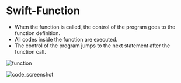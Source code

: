 # Swift-Function

- When the function is called, the control of the program goes to the function definition.
- All codes inside the function are executed.
- The control of the program jumps to the next statement after the function call.

![function](https://user-images.githubusercontent.com/25971882/210952716-9e33da8a-ee9e-47ea-b267-bca289b01d9e.png)

![code_screenshot](https://user-images.githubusercontent.com/25971882/210954131-5cc0856f-5724-4513-947a-82e1b9f69f49.png)
